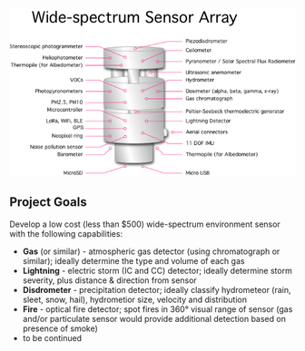 ![Sensor Array](sensor.png)

## Project Goals

Develop a low cost (less than $500) wide-spectrum environment sensor with the following capabilities:

* **Gas** (or similar) - atmospheric gas detector (using chromatograph or similar); ideally determine the type and volume of each gas
* **Lightning** - electric storm (IC and CC) detector; ideally determine storm severity, plus distance & direction from sensor
* **Disdrometer** - precipitation detector; ideally classify hydrometeor (rain, sleet, snow, hail), hydrometior size, velocity and distribution
* **Fire** - optical fire detector; spot fires in 360° visual range of sensor (gas and/or particulate sensor would provide additional detection based on presence of smoke)
* to be continued
